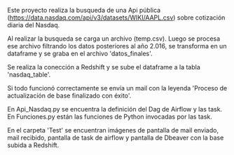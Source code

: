 Este proyecto realiza la busqueda de una Api pública (https://data.nasdaq.com/api/v3/datasets/WIKI/AAPL.csv) sobre cotización diaria del Nasdaq.

Al realizar la busqueda se carga un archivo (temp.csv).
Luego se procesa ese archivo filtrando los datos posteriores al año 2.016, se 
transforma en un dataframe y se graba en el archivo 'datos_finales'.

Se realiza la conección a Redshift y se sube el dataframe a la tabla 'nasdaq_table'.

Si todo funcionó correctamente se envía un mail 
con la leyenda 'Proceso de actualización de base finalizado con éxito'.

En Api_Nasdaq.py se encuentra la definición del Dag de Airflow y las task.
En Funciones.py están las funciones de Python invocadas por las task.

En el carpeta 'Test' se encuentran imágenes de pantalla de mail enviado, mail recibido, pantalla de task de airflow y pantalla de Dbeaver con la base subida a Redshift.



